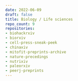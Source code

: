 ```yaml
---
date: 2022-06-09
draft: false
title: Biology / Life sciences
repo_count: 9
repositories:
- biohackrxiv
- biorxiv
- cell-press-sneak-peek
- chinaxiv
- mitofit-preprints-archive
- nature-precedings
- nutrixiv
- paleorxiv
- peerj-preprints
---
```



